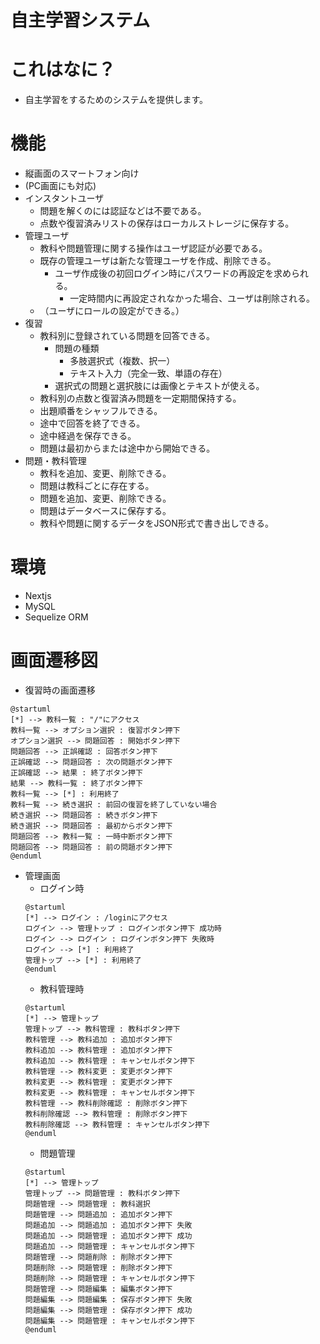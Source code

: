 # 自主学習システム
# これはなに？
- 自主学習をするためのシステムを提供します。
# 機能
- 縦画面のスマートフォン向け
- (PC画面にも対応)
- インスタントユーザ
    - 問題を解くのには認証などは不要である。
    - 点数や復習済みリストの保存はローカルストレージに保存する。
- 管理ユーザ
    - 教科や問題管理に関する操作はユーザ認証が必要である。
    - 既存の管理ユーザは新たな管理ユーザを作成、削除できる。
        - ユーザ作成後の初回ログイン時にパスワードの再設定を求められる。
            - 一定時間内に再設定されなかった場合、ユーザは削除される。
    - （ユーザにロールの設定ができる。）
- 復習
    - 教科別に登録されている問題を回答できる。
        - 問題の種類
            - 多肢選択式（複数、択一）
            - テキスト入力（完全一致、単語の存在）
        - 選択式の問題と選択肢には画像とテキストが使える。
    - 教科別の点数と復習済み問題を一定期間保持する。
    - 出題順番をシャッフルできる。
    - 途中で回答を終了できる。
    - 途中経過を保存できる。
    - 問題は最初からまたは途中から開始できる。
- 問題・教科管理
    - 教科を追加、変更、削除できる。
    - 問題は教科ごとに存在する。
    - 問題を追加、変更、削除できる。
    - 問題はデータベースに保存する。
    - 教科や問題に関するデータをJSON形式で書き出しできる。

# 環境
- Nextjs
- MySQL
- Sequelize ORM

# 画面遷移図
- 復習時の画面遷移
``` plantuml
@startuml
[*] --> 教科一覧 : "/"にアクセス
教科一覧 --> オプション選択 : 復習ボタン押下
オプション選択 --> 問題回答 : 開始ボタン押下
問題回答 --> 正誤確認 : 回答ボタン押下
正誤確認 --> 問題回答 : 次の問題ボタン押下
正誤確認 --> 結果 : 終了ボタン押下
結果 --> 教科一覧 : 終了ボタン押下
教科一覧 --> [*] : 利用終了
教科一覧 --> 続き選択 : 前回の復習を終了していない場合
続き選択 --> 問題回答 : 続きボタン押下
続き選択 --> 問題回答 : 最初からボタン押下
問題回答 --> 教科一覧 : 一時中断ボタン押下
問題回答 --> 問題回答 : 前の問題ボタン押下
@enduml
```
- 管理画面
    - ログイン時
    ``` plantuml
    @startuml
    [*] --> ログイン : /loginにアクセス
    ログイン --> 管理トップ : ログインボタン押下 成功時
    ログイン --> ログイン : ログインボタン押下 失敗時
    ログイン --> [*] : 利用終了
    管理トップ --> [*] : 利用終了
    @enduml
    ```
    - 教科管理時
    ``` plantuml
    @startuml
    [*] --> 管理トップ
    管理トップ --> 教科管理 : 教科ボタン押下
    教科管理 --> 教科追加 : 追加ボタン押下
    教科追加 --> 教科管理 : 追加ボタン押下
    教科追加 --> 教科管理 : キャンセルボタン押下
    教科管理 --> 教科変更 : 変更ボタン押下
    教科変更 --> 教科管理 : 変更ボタン押下
    教科変更 --> 教科管理 : キャンセルボタン押下
    教科管理 --> 教科削除確認 : 削除ボタン押下
    教科削除確認 --> 教科管理 : 削除ボタン押下
    教科削除確認 --> 教科管理 : キャンセルボタン押下
    @enduml
    ```
    - 問題管理
    ``` plantuml
    @startuml
    [*] --> 管理トップ
    管理トップ --> 問題管理 : 教科ボタン押下
    問題管理 --> 問題管理 : 教科選択
    問題管理 --> 問題追加 : 追加ボタン押下
    問題追加 --> 問題追加 : 追加ボタン押下 失敗
    問題追加 --> 問題管理 : 追加ボタン押下 成功
    問題追加 --> 問題管理 : キャンセルボタン押下
    問題管理 --> 問題削除 : 削除ボタン押下
    問題削除 --> 問題管理 : 削除ボタン押下
    問題削除 --> 問題管理 : キャンセルボタン押下
    問題管理 --> 問題編集 : 編集ボタン押下
    問題編集 --> 問題編集 : 保存ボタン押下 失敗
    問題編集 --> 問題管理 : 保存ボタン押下 成功
    問題編集 --> 問題管理 : キャンセルボタン押下
    @enduml
    ```